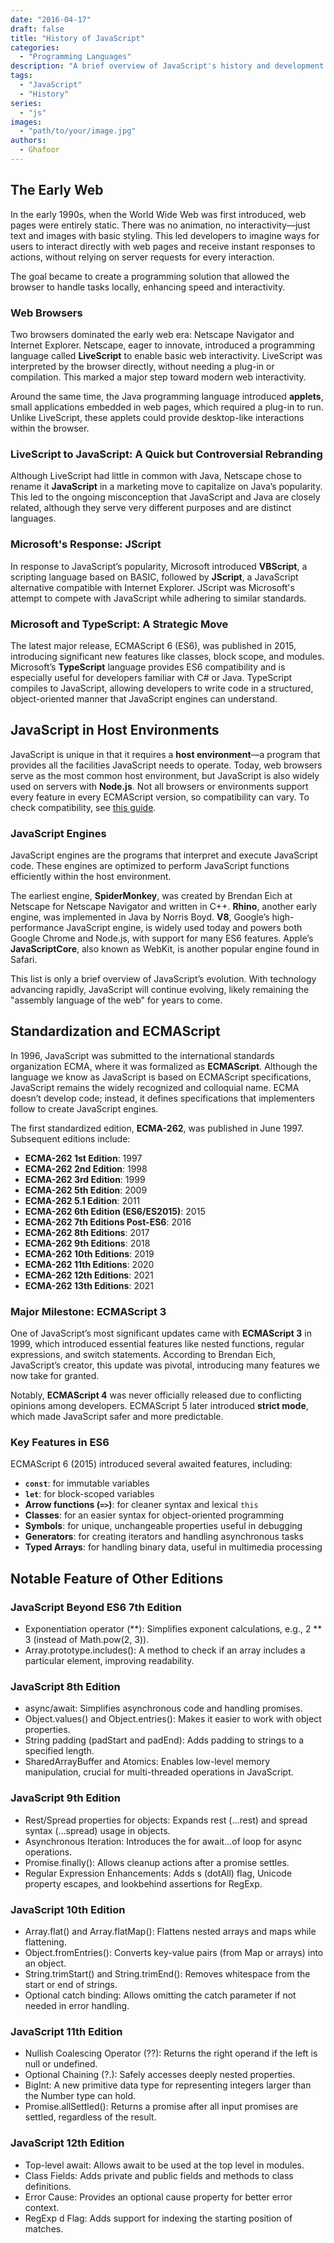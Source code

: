 ```yaml
---
date: "2016-04-17"
draft: false
title: "History of JavaScript"
categories:
  - "Programming Languages"
description: "A brief overview of JavaScript's history and development."
tags:
  - "JavaScript"
  - "History"
series:
  - "js"
images:
  - "path/to/your/image.jpg"
authors:
  - Ghafoor
---
```




[//]:# ( the original date was 2016-04-17)

## The Early Web

In the early 1990s, when the World Wide Web was first introduced, web pages were entirely static. There was no animation, no interactivity—just text and images with basic styling. This led developers to imagine ways for users to interact directly with web pages and receive instant responses to actions, without relying on server requests for every interaction.

The goal became to create a programming solution that allowed the browser to handle tasks locally, enhancing speed and interactivity.

### Web Browsers

Two browsers dominated the early web era: Netscape Navigator and Internet Explorer. Netscape, eager to innovate, introduced a programming language called **LiveScript** to enable basic web interactivity. LiveScript was interpreted by the browser directly, without needing a plug-in or compilation. This marked a major step toward modern web interactivity.

Around the same time, the Java programming language introduced **applets**, small applications embedded in web pages, which required a plug-in to run. Unlike LiveScript, these applets could provide desktop-like interactions within the browser.

### LiveScript to JavaScript: A Quick but Controversial Rebranding

Although LiveScript had little in common with Java, Netscape chose to rename it **JavaScript** in a marketing move to capitalize on Java’s popularity. This led to the ongoing misconception that JavaScript and Java are closely related, although they serve very different purposes and are distinct languages.

### Microsoft's Response: JScript

In response to JavaScript’s popularity, Microsoft introduced **VBScript**, a scripting language based on BASIC, followed by **JScript**, a JavaScript alternative compatible with Internet Explorer. JScript was Microsoft's attempt to compete with JavaScript while adhering to similar standards.

### Microsoft and TypeScript: A Strategic Move

The latest major release, ECMAScript 6 (ES6), was published in 2015, introducing significant new features like classes, block scope, and modules. Microsoft’s **TypeScript** language provides ES6 compatibility and is especially useful for developers familiar with C# or Java. TypeScript compiles to JavaScript, allowing developers to write code in a structured, object-oriented manner that JavaScript engines can understand.

## JavaScript in Host Environments

JavaScript is unique in that it requires a **host environment**—a program that provides all the facilities JavaScript needs to operate. Today, web browsers serve as the most common host environment, but JavaScript is also widely used on servers with **Node.js**. Not all browsers or environments support every feature in every ECMAScript version, so compatibility can vary. To check compatibility, see [this guide](http://kangax.github.io/compat-table/es6/).

### JavaScript Engines

JavaScript engines are the programs that interpret and execute JavaScript code. These engines are optimized to perform JavaScript functions efficiently within the host environment.

The earliest engine, **SpiderMonkey**, was created by Brendan Eich at Netscape for Netscape Navigator and written in C++. **Rhino**, another early engine, was implemented in Java by Norris Boyd. **V8**, Google’s high-performance JavaScript engine, is widely used today and powers both Google Chrome and Node.js, with support for many ES6 features. Apple’s **JavaScriptCore**, also known as WebKit, is another popular engine found in Safari.

This list is only a brief overview of JavaScript’s evolution. With technology advancing rapidly, JavaScript will continue evolving, likely remaining the "assembly language of the web" for years to come.

## Standardization and ECMAScript

In 1996, JavaScript was submitted to the international standards organization ECMA, where it was formalized as **ECMAScript**. Although the language we know as JavaScript is based on ECMAScript specifications, JavaScript remains the widely recognized and colloquial name. ECMA doesn’t develop code; instead, it defines specifications that implementers follow to create JavaScript engines.

The first standardized edition, **ECMA-262**, was published in June 1997. Subsequent editions include:

- **ECMA-262 1st Edition**: 1997
- **ECMA-262 2nd Edition**: 1998
- **ECMA-262 3rd Edition**: 1999
- **ECMA-262 5th Edition**: 2009
- **ECMA-262 5.1 Edition**: 2011
- **ECMA-262 6th Edition (ES6/ES2015)**: 2015
- **ECMA-262 7th Editions Post-ES6**: 2016
- **ECMA-262 8th Editions**: 2017
- **ECMA-262 9th Editions**: 2018
- **ECMA-262 10th Editions**: 2019
- **ECMA-262 11th Editions**: 2020
- **ECMA-262 12th Editions**: 2021
- **ECMA-262 13th Editions**: 2021

### Major Milestone: ECMAScript 3

One of JavaScript’s most significant updates came with **ECMAScript 3** in 1999, which introduced essential features like nested functions, regular expressions, and switch statements. According to Brendan Eich, JavaScript’s creator, this update was pivotal, introducing many features we now take for granted.

Notably, **ECMAScript 4** was never officially released due to conflicting opinions among developers. ECMAScript 5 later introduced **strict mode**, which made JavaScript safer and more predictable.

### Key Features in ES6

ECMAScript 6 (2015) introduced several awaited features, including:

- **`const`**: for immutable variables
- **`let`**: for block-scoped variables
- **Arrow functions (`=>`)**: for cleaner syntax and lexical `this`
- **Classes**: for an easier syntax for object-oriented programming
- **Symbols**: for unique, unchangeable properties useful in debugging
- **Generators**: for creating iterators and handling asynchronous tasks
- **Typed Arrays**: for handling binary data, useful in multimedia processing

## Notable Feature of Other Editions

### JavaScript Beyond ES6 7th Edition

- Exponentiation operator (**): Simplifies exponent calculations, e.g., 2 ** 3 (instead of Math.pow(2, 3)).
- Array.prototype.includes(): A method to check if an array includes a particular element, improving readability.

### JavaScript 8th Edition

- async/await: Simplifies asynchronous code and handling promises.
- Object.values() and Object.entries(): Makes it easier to work with object properties.
- String padding (padStart and padEnd): Adds padding to strings to a specified length.
- SharedArrayBuffer and Atomics: Enables low-level memory manipulation, crucial for multi-threaded operations in JavaScript.

### JavaScript 9th Edition

- Rest/Spread properties for objects: Expands rest (...rest) and spread syntax (...spread) usage in objects.
- Asynchronous Iteration: Introduces the for await...of loop for async operations.
- Promise.finally(): Allows cleanup actions after a promise settles.
- Regular Expression Enhancements: Adds s (dotAll) flag, Unicode property escapes, and lookbehind assertions for RegExp.

### JavaScript 10th Edition

- Array.flat() and Array.flatMap(): Flattens nested arrays and maps while flattening.
- Object.fromEntries(): Converts key-value pairs (from Map or arrays) into an object.
- String.trimStart() and String.trimEnd(): Removes whitespace from the start or end of strings.
- Optional catch binding: Allows omitting the catch parameter if not needed in error handling.

### JavaScript 11th Edition

- Nullish Coalescing Operator (??): Returns the right operand if the left is null or undefined.
- Optional Chaining (?.): Safely accesses deeply nested properties.
- BigInt: A new primitive data type for representing integers larger than the Number type can hold.
- Promise.allSettled(): Returns a promise after all input promises are settled, regardless of the result.

### JavaScript 12th Edition

- Top-level await: Allows await to be used at the top level in modules.
- Class Fields: Adds private and public fields and methods to class definitions.
- Error Cause: Provides an optional cause property for better error context.
- RegExp d Flag: Adds support for indexing the starting position of matches.